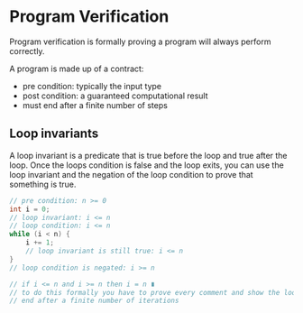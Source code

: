 # Program Verification

Program verification is formally proving a program will always perform
correctly.

A program is made up of a contract:

- pre condition: typically the input type
- post condition: a guaranteed computational result
- must end after a finite number of steps

## Loop invariants

A loop invariant is a predicate that is true before the loop and true after the
loop. Once the loops condition is false and the loop exits, you can use the loop
invariant and the negation of the loop condition to prove that something is
true.

```c
// pre condition: n >= 0
int i = 0;
// loop invariant: i <= n
// loop condition: i <= n
while (i < n) {
    i += 1;
    // loop invariant is still true: i <= n
}
// loop condition is negated: i >= n

// if i <= n and i >= n then i = n ∎
// to do this formally you have to prove every comment and show the loop will
// end after a finite number of iterations
```
